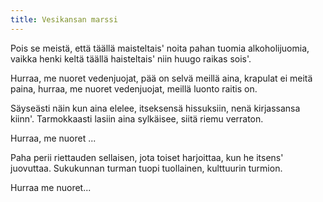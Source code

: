 ```yaml
---
title: Vesikansan marssi
---
```


Pois se meistä, että täällä maisteltais'
noita pahan tuomia alkoholijuomia,
vaikka henki keltä täällä haisteltais'
niin huugo raikas sois'.

Hurraa, me nuoret vedenjuojat,
pää on selvä meillä aina,
krapulat ei meitä paina,
hurraa, me nuoret vedenjuojat,
meillä luonto raitis on.

Säyseästi näin kun aina elelee,
itseksensä hissuksiin,
nenä kirjassansa kiinn'.
Tarmokkaasti lasiin aina sylkäisee,
siitä riemu verraton.

Hurraa, me nuoret ...

Paha perii riettauden sellaisen,
jota toiset harjoittaa,
kun he itsens' juovuttaa.
Sukukunnan turman tuopi tuollainen,
kulttuurin turmion.

Hurraa me nuoret...
